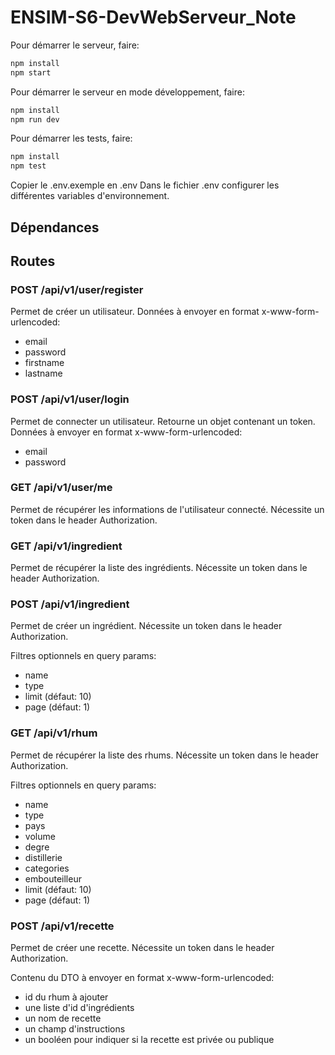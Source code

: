 # ENSIM-S6-DevWebServeur_Note

Pour démarrer le serveur, faire:
```bash
npm install
npm start
```

Pour démarrer le serveur en mode développement, faire:
```bash
npm install
npm run dev
```

Pour démarrer les tests, faire:
```bash
npm install
npm test
```

Copier le .env.exemple en .env
Dans le fichier .env configurer les différentes variables d'environnement.

## Dépendances

## Routes

### POST /api/v1/user/register
Permet de créer un utilisateur.
Données à envoyer en format x-www-form-urlencoded:
- email
- password
- firstname
- lastname


### POST /api/v1/user/login
Permet de connecter un utilisateur.
Retourne un objet contenant un token.
Données à envoyer en format x-www-form-urlencoded:
- email
- password

### GET /api/v1/user/me
Permet de récupérer les informations de l'utilisateur connecté.
Nécessite un token dans le header Authorization.

### GET /api/v1/ingredient
Permet de récupérer la liste des ingrédients.
Nécessite un token dans le header Authorization.

### POST /api/v1/ingredient
Permet de créer un ingrédient.
Nécessite un token dans le header Authorization.

Filtres optionnels en query params: 
- name
- type
- limit (défaut: 10)
- page (défaut: 1)

### GET /api/v1/rhum
Permet de récupérer la liste des rhums.
Nécessite un token dans le header Authorization.

Filtres optionnels en query params:
- name
- type
- pays
- volume
- degre
- distillerie
- categories
- embouteilleur
- limit (défaut: 10)
- page (défaut: 1)

### POST /api/v1/recette
Permet de créer une recette.
Nécessite un token dans le header Authorization.

Contenu du DTO à envoyer en format x-www-form-urlencoded:
- id du rhum à ajouter
- une liste d'id d'ingrédients
- un nom de recette
- un champ d'instructions
- un booléen pour indiquer si la recette est privée ou publique

